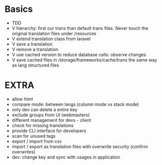 # Basics
- TDD
- V hierarchy: first our trans than default trans files. Never touch the original translation files under /resources
- V extend translation class from laravel
- V save a translation
- V remove a translation
- V use cached version to reduce database calls: observe changes
- V save cached files in /storage/frameworks/cache/trans the same way as lang structured files

# EXTRA
- allow html
- compare mode:  between langs (column mode vs stack mode)
- only dev can delete a entire key
- exclude groups from UI (webmasters)
- different management for devs - client
- check for missing translations
- provide CLI interface for developers
- scan for unused tags
- export / import from csv
- import / export as translation files with overwrite security (confirm overwrites)
- dev: change key and sync with usages in application
